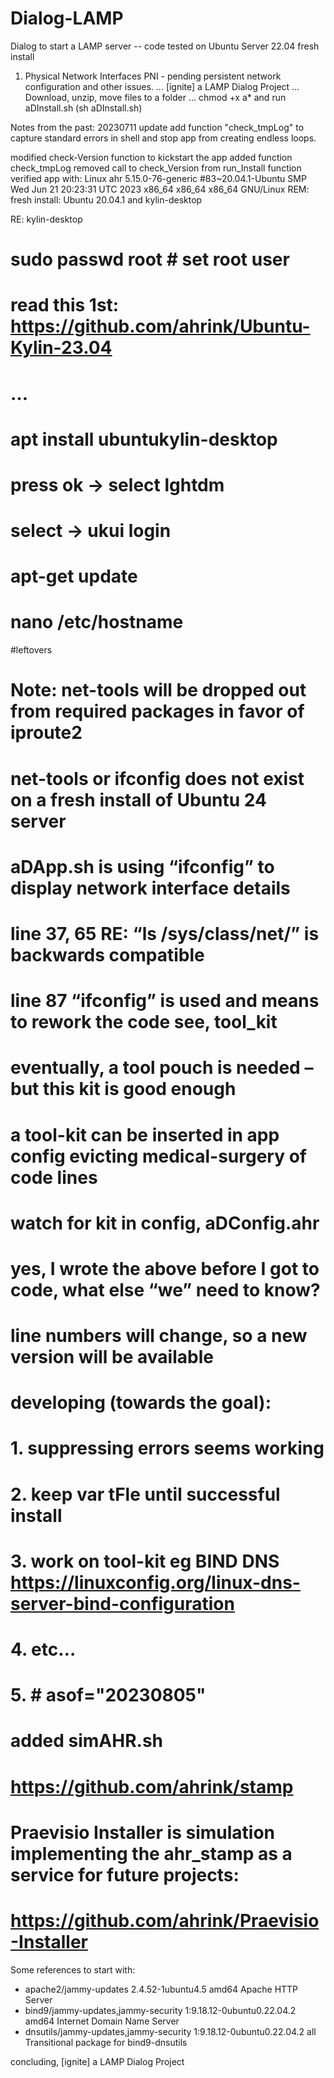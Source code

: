 # Dialog-LAMP
Dialog to start a LAMP server -- code tested on Ubuntu Server 22.04 fresh install
1. Physical Network Interfaces PNI - pending persistent network configuration and other issues.
... [ignite] a LAMP Dialog Project
... Download, unzip, move files to a folder 
... chmod +x a* and run aDInstall.sh (sh aDInstall.sh)

Notes from the past:
20230711 update
add function "check_tmpLog" to capture standard errors in shell and stop app from creating endless loops.

modified check-Version function to kickstart the app
added function check_tmpLog
removed call to  check_Version from run_Install function
verified app with: 
Linux ahr 5.15.0-76-generic #83~20.04.1-Ubuntu SMP Wed Jun 21 20:23:31 UTC 2023 x86_64 x86_64 x86_64 GNU/Linux
REM: fresh install:  Ubuntu 20.04.1 and kylin-desktop

RE: kylin-desktop
# sudo passwd root # set root user
# read this 1st: https://github.com/ahrink/Ubuntu-Kylin-23.04
# ...
# apt install ubuntukylin-desktop

# press ok → select lghtdm
# select → ukui login
# apt-get update
# nano /etc/hostname

#leftovers
# Note: net-tools will be dropped out from required packages in favor of iproute2
# net-tools or ifconfig does not exist on a fresh install of Ubuntu 24 server
# aDApp.sh is using “ifconfig” to display network interface details
# line 37, 65 RE: “ls /sys/class/net/” is backwards compatible
# line 87 “ifconfig” is used and means to rework the code see, tool_kit
# eventually, a tool pouch is needed – but this kit is good enough
# a tool-kit can be inserted in app config evicting medical-surgery of code lines
# watch for kit in config, aDConfig.ahr

# yes, I wrote the above before I got to code, what else “we” need to know?
# line numbers will change, so a new version will be available
# developing (towards the goal):
# 1. suppressing errors seems working
# 2. keep var tFle until successful install
# 3. work on tool-kit eg BIND DNS https://linuxconfig.org/linux-dns-server-bind-configuration
# 4. etc…
# 5. # asof="20230805"
# added simAHR.sh
# https://github.com/ahrink/stamp
# Praevisio Installer is simulation implementing the ahr_stamp as a service for future projects:
# https://github.com/ahrink/Praevisio-Installer

Some references to start with:
- apache2/jammy-updates 2.4.52-1ubuntu4.5 amd64 Apache HTTP Server
- bind9/jammy-updates,jammy-security 1:9.18.12-0ubuntu0.22.04.2 amd64 Internet Domain Name Server
- dnsutils/jammy-updates,jammy-security 1:9.18.12-0ubuntu0.22.04.2 all Transitional package for bind9-dnsutils


 concluding, [ignite] a LAMP Dialog Project
